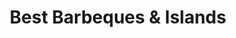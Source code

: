 ---
title: "Best Barbeques & Islands"
url: /scottsdale/best-barbeques-und-islands/
shop: Outdoor
---